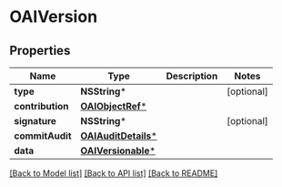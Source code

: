 # OAIVersion

## Properties
Name | Type | Description | Notes
------------ | ------------- | ------------- | -------------
**type** | **NSString*** |  | [optional] 
**contribution** | [**OAIObjectRef***](OAIObjectRef.md) |  | 
**signature** | **NSString*** |  | [optional] 
**commitAudit** | [**OAIAuditDetails***](OAIAuditDetails.md) |  | 
**data** | [**OAIVersionable***](OAIVersionable.md) |  | 

[[Back to Model list]](../README.md#documentation-for-models) [[Back to API list]](../README.md#documentation-for-api-endpoints) [[Back to README]](../README.md)


